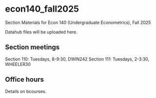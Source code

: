 # econ140_fall2025
Section Materials for Econ 140 (Undergraduate Econometrics), Fall 2025

Datahub files will be uploaded here.

## Section meetings
Section 110: Tuesdays, 8-9:30, DWIN242
Section 111: Tuesdays, 2-3:30, WHEELER30

## Office hours
Details on bcourses.

